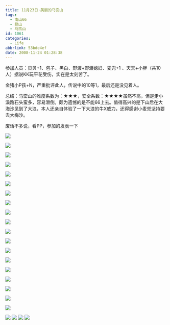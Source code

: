 ```yaml
---
title: 11月23日·美丽的马峦山
tags:
  - 南山66
  - 登山
  - 马峦山
id: 1061
categories:
  - Life
abbrlink: 53bde4ef
date: 2008-11-24 01:28:38
---
```


参加人员：贝贝+1、包子、黑白、野渡+野渡媳妇、麦兜+1 、天天+小胖（共10人）据说KK玩平花受伤，实在是太刻苦了。

金猪小P孩+N，严重批评此人，传说中的10等1，最后还是没见着人。 

总结：马峦山的难度系数为：★★★，安全系数：★★★★虽然不高，但是走小溪路石头蛮多，容易滑倒。颇为遗憾的是不能66上去。值得高兴的是下山后在大海沙见到了大浪，本人还亲自体验了一下大浪的牛X威力，还得感谢小麦兜坚持要去大梅沙。 

废话不多说，看PP，参加的发表一下 

![](/images/2008/11/24_24_012838_10602.jpg) 

![](/images/2008/11/24_24_012838_0_10603.jpg) 

![](/images/2008/11/24_24_012838_1_10604.jpg) 

![](/images/2008/11/24_24_013836_2_10605.jpg) 

![](/images/2008/11/24_24_012838_2_10606.jpg) 

![](/images/2008/11/24_24_012838_4_10607.jpg) 

![](/images/2008/11/24_24_012838_5_10608.jpg) 

![](/images/2008/11/24_24_012838_9_10609.jpg) 

![](/images/2008/11/24_24_012838_6_10610.jpg) 

![](/images/2008/11/24_24_012838_7_10611.jpg) 

![](/images/2008/11/24_24_012838_8_10612.jpg) 

![](/images/2008/11/24_24_012838_10_10613.jpg) 

![](/images/2008/11/24_24_012838_11_10614.jpg) 

![](/images/2008/11/24_24_012838_12_10615.jpg) 

![](/images/2008/11/24_24_012838_13_10616.jpg) 

![](/images/2008/11/24_24_012838_14_10617.jpg) 

![](/images/2008/11/24_24_013836_10618.jpg)

![](/images/2008/11/24_24_013836_1_10619.jpg) 

![](/images/2008/11/24_24_013836_0_10620.jpg) 

![](/images/2008/11/24_24_225342_10621.jpg)
![](/images/2008/11/24_24_225342_0_10622.jpg)
![](/images/2008/11/24_24_225342_1_10623.jpg)
![](/images/2008/11/24_24_225342_2_10624.jpg)